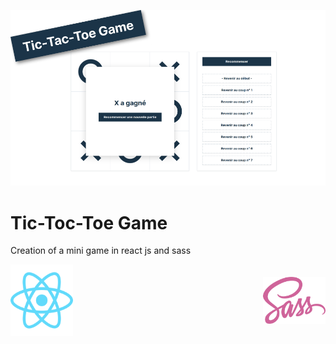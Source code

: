 ![Tic-Toc-Toe Game](./public/bgGame.png)

# Tic-Toc-Toe Game

Creation of a mini game in react js and sass


<div style="display: flex; justify-content: space-between; gap: 24px; align-items: center;">
  <img src="./public/react.svg" alt="React Logo" width="100" />
  <img src="./public/sass.svg" alt="React Logo" width="100" />
</div>

